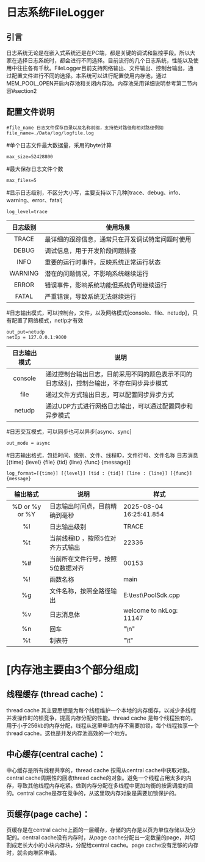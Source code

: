 # 日志系统FileLogger
## 引言
日志系统无论是在嵌入式系统还是在PC端，都是关键的调试和监控手段。所以大家在选择日志系统时，都会进行不同选择。目前流行的几个日志系统，性能以及使用中往往各有千秋。FileLogger目前支持网络输出、文件输出、控制台输出，通过配置文件进行不同的选择。本系统可以进行配置使用内存池，通过MEM_POOL_OPEN开启内存池和关闭内存池。内存池采用详细说明参考第二节内容#section2
## 配置文件说明
```
#file_name 日志文件保存目录以及名称前缀，支持绝对路径和相对路径例如
file_name=./Data/log/logfile.log
```
#单个日志文件最大数据量，采用的byte计算
```
max_size=52428800
```
#最大保存日志文件个数
```
max_files=5
```
#显示日志级别，不区分大小写，主要支持以下几种[trace、debug、info、warning、error、fatal] 
```
log_level=trace
```
| 日志级别 | 使用场景|
|:----:|------|
| TRACE | 最详细的跟踪信息，通常只在开发调试特定问题时使用 |
| DEBUG | 调试信息，用于开发阶段问题排查 |
| INFO | 重要的运行时事件，反映系统正常运行状态 |
| WARNING | 潜在的问题情况，不影响系统继续运行 |
| ERROR | 错误事件，影响系统功能但系统仍可继续运行 |
| FATAL | 严重错误，导致系统无法继续运行 |

#日志输出模式，可以控制台，文件，以及网络模式[console、file、netudp]，只有配置了网络模式，netIp才有效
```
out_put=netudp
netIp = 127.0.0.1:9000
```
| 日志输出模式 | 说明| 
|:----:|------|
| console | 通过控制台输出日志，目前采用不同的颜色表示不同的日志级别，控制台输出，不存在同步异步模式 |
| file | 通过文件方式输出日志，可以配置同步异步方式 | 
| netudp | 通过UDP方式进行网络日志输出，可以通过配置同步和异步模式|  

#日志交互模式，可以同步也可以异步[async、sync]
```
out_mode = async
```
#日志输出格式，包括时间、级别、文件、线程ID，文件行号、文件名称 日志消息[{time} {level} {file} {tid} {line} {func} {message}]
```
log_format=[{time}] [{level}] [tid : {tid}] [line : {line}] [{func}] {message}
```
| 输出格式 | 说明| 样式|
|:----:|------|------|
| %D or %y or %Y | 日志输出时间点，目前精确到毫秒 |2025-08-04 16:25:41.854|
| %l | 日志输出级别 | TRACE|
| %t | 当前线程ID ，按照5位对齐方式输出| 22336| 
| %# | 当前所在文件行号，按照5位数据对齐 | 00153|
| %! | 函数名称 | main|
| %g | 文件名称，按照全路径输出 |  E:\test\PoolSdk.cpp|
| %v | 日志消息体 | welcome to nkLog: 11147|
| %n | 回车 | "\n"|
| %t | 制表符 | "\t"|

# [内存池主要由3个部分组成] <a id="section2"></a>

## 线程缓存 (thread cache)：

thread cache 其主要思想是为每个线程维护一个本地的内存缓存，以减少多线程并发操作时的锁竞争，提高内存分配的性能。thread cache 是每个线程独有的，用于小于256kb的内存分配，线程从这里申请内存不需要加锁，每个线程独享一个thread cache。这也是并发内存池高效的一个地方。

## 中心缓存(central cache)：
中心缓存是所有线程共享的，thread cache 按需从central cache中获取对象。central cache周期性的回收thread cache的对象。避免一个线程占用太多的内存，导致其他线程内存吃紧。做到内存分配在多线程中更加均衡的按需调度的目的。central cache是存在竞争的，从这里取内存对象是需要加锁保护的。

## 页缓存(page cache)：

页缓存是在central cache上面的一层缓存，存储的内存是以页为单位存储以及分配的。central cache没有内存时，从page cache分配出一定数量的page，并切割成定长大小的小块内存块，分配给central cache。page cache没有足够的内存时，就会向堆区申请。
